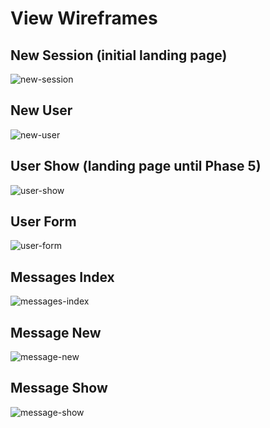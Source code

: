 # View Wireframes

## New Session (initial landing page)
![new-session]

## New User
![new-user]

## User Show (landing page until Phase 5)
![user-show]

## User Form
![user-form]

## Messages Index
![messages-index]

## Message New
![message-new]

## Message Show
![message-show]

[new-session]: ./wireframes/new_session.png
[new-user]: ./wireframes/new_user.png
[user-show]: ./wireframes/user_show.png
[user-form]: ./wireframes/user_form.png
[feed-index]: ./wireframes/feed_index.png
[messages-index]: ./wireframes/messages_index.png
[message-new]: ./wireframes/message_new.png
[message-show]: ./wireframes/message_show.png
